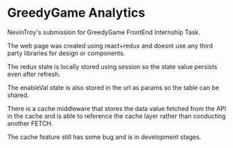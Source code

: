 # GreedyGame Analytics
NevinTroy's submission for GreedyGame FrontEnd Internship Task.
  
  The web page was created using react+redux and doesnt use any third party libraries for design or components. 
  
  The redux state is locally stored using session so the state value persists even after refresh. 
  
  The enableVal state is also stored in the url as params so the table can be shared.
  
  There is a cache middleware that stores the data value fetched from the API in the cache and is able to reference the cache layer rather than conducting another FETCH.
  
  The cache feature still has some bug and is in development stages.
  
